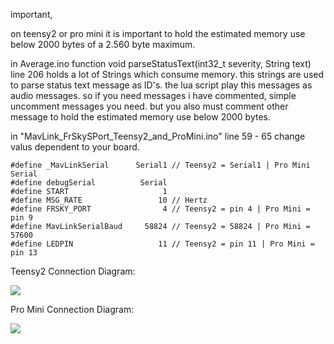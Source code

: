 important,

on teensy2 or pro mini it is important to hold the estimated memory use below 2000 bytes of a 2.560 byte maximum.

in Average.ino function void parseStatusText(int32_t severity, String text) line 206 holds a lot of Strings which consume memory. this strings are used to parse status text message as ID's. the lua script play this messages as audio messages. so if you need messages i have commented, simple uncomment messages you need. but you also must comment other message to hold the estimated memory use below 2000 bytes.

in "MavLink_FrSkySPort_Teensy2_and_ProMini.ino" line 59 - 65 change valus dependent to your board.

```
#define _MavLinkSerial      Serial1 // Teensy2 = Serial1 | Pro Mini Serial
#define debugSerial          Serial 
#define START                     1
#define MSG_RATE                 10 // Hertz
#define FRSKY_PORT                4 // Teensy2 = pin 4 | Pro Mini = pin 9
#define MavLinkSerialBaud     58824 // Teensy2 = 58824 | Pro Mini = 57600
#define LEDPIN                   11 // Teensy2 = pin 11 | Pro Mini = pin 13
```

Teensy2 Connection Diagram:

![](https://raw.githubusercontent.com/wolkstein/MavLink_FrSkySPort/s-c-l-v-rc/APM_MavLink2FrSky_TEENSY2.png)

Pro Mini Connection Diagram:

![](https://raw.githubusercontent.com/wolkstein/MavLink_FrSkySPort/s-c-l-v-rc/APM_MavLink2FrSky_PRO-MINI.jpg)